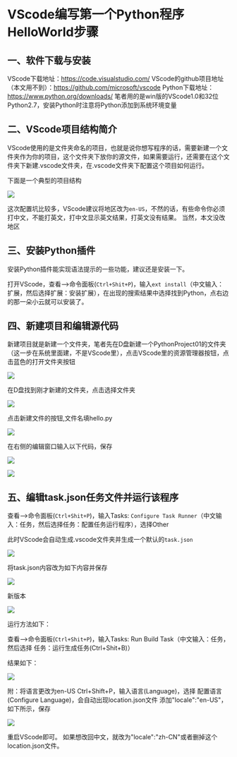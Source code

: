 
# VScode编写第一个Python程序HelloWorld步骤

<h2>一、软件下载与安装</h2>

VScode下载地址：https://code.visualstudio.com/
VScode的github项目地址（本文用不到）：https://github.com/microsoft/vscode
Python下载地址：https://www.python.org/downloads/
笔者用的是win版的VScode1.0和32位Python2.7，安装Python时注意将Python添加到系统环境变量

<h2>二、VScode项目结构简介</h2>

VScode使用的是文件夹命名的项目，也就是说你想写程序的话，需要新建一个文件夹作为你的项目，这个文件夹下放你的源文件，如果需要运行，还需要在这个文件夹下新建.vscode文件夹，在.vscode文件夹下配置这个项目如何运行。

下面是一个典型的项目结构

![](https://img2018.cnblogs.com/blog/1588269/201902/1588269-20190214114204385-1403533984.png)

这次配置坑比较多，VScode建议将地区改为`en-US`，不然的话，有些命令你必须打中文，不能打英文，打中文显示英文结果，打英文没有结果。
 当然，本文没改地区

<h2>三、安装Python插件</h2>

安装Python插件能实现语法提示的一些功能，建议还是安装一下。

打开VScode，查看-->命令面板(`Ctrl+Shit+P`)，输入`ext install`（中文输入：扩展，然后选择扩展：安装扩展），在出现的搜索结果中选择找到Python，点右边的那一朵小云就可以安装了。

<h2>四、新建项目和编辑源代码</h2>

新建项目就是新建一个文件夹，笔者先在D盘新建一个PythonProject01的文件夹（这一步在系统里面建，不是VScode里），点击VScode里的资源管理器按钮，点击蓝色的打开文件夹按钮

![](https://img2018.cnblogs.com/blog/1588269/201902/1588269-20190214114337185-1791338274.png)

在D盘找到刚才新建的文件夹，点击选择文件夹

![](https://img2018.cnblogs.com/blog/1588269/201902/1588269-20190214114413117-169331542.png)

点击新建文件的按钮,文件名填hello.py

![](https://img2018.cnblogs.com/blog/1588269/201902/1588269-20190214114437313-2073664306.png)

在右侧的编辑窗口输入以下代码，保存

![](https://img2018.cnblogs.com/blog/1588269/201902/1588269-20190214114639067-1714128057.png)

![](https://img2018.cnblogs.com/blog/1588269/201902/1588269-20190214114657292-724812075.png)

<h2>五、编辑task.json任务文件并运行该程序</h2>

查看-->命令面板(`Ctrl+Shit+P`)，输入Tasks: `Configure Task Runner`（中文输入：任务，然后选择任务：配置任务运行程序），选择Other

此时VScode会自动生成.vscode文件夹并生成一个默认的`task.json`

![](https://img2018.cnblogs.com/blog/1588269/201902/1588269-20190214114815913-788308983.png)

将task.json内容改为如下内容并保存

![](https://img2018.cnblogs.com/blog/1588269/201902/1588269-20190214114857595-155277619.png)

新版本

![](https://img2018.cnblogs.com/blog/1588269/201902/1588269-20190214114932483-307027685.png)

运行方法如下：

查看-->命令面板(`Ctrl+Shit+P`)，输入Tasks: Run Build Task（中文输入：任务，然后选择 任务：运行生成任务(Ctrl+Shit+B)）

结果如下：

![](https://img2018.cnblogs.com/blog/1588269/201902/1588269-20190214115007430-1658172754.png)

附：将语言更改为en-US
Ctrl+Shift+P，输入语言(Language)，选择 配置语言(Configure Language)，会自动出现location.json文件
添加"locale":"en-US"，如下所示，保存

![](https://img2018.cnblogs.com/blog/1588269/201902/1588269-20190214115045002-2126612719.png)

重启VScode即可。
 如果想改回中文，就改为"locale":"zh-CN"或者删掉这个location.json文件。